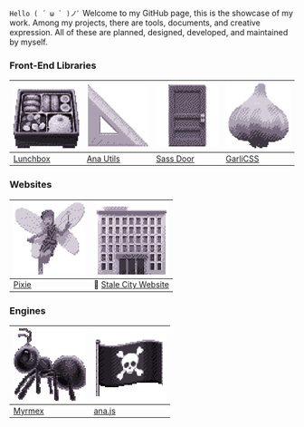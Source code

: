 ``Hello ( ´ ω ` )ノﾞ`` Welcome to my GitHub page, this is the showcase of my work. Among my projects, there are tools, documents, and creative expression. All of these are planned, designed, developed, and maintained by myself. 

### Front-End Libraries

| <img src="./images/lunchbox.svg" width="128" style="align-self: center;"/> | <img src="./images/anautils.svg" width="128" style="margin: 0 auto;" /> | <img src="./images/sassdoor.svg" width="128" style="align-self: center;"/> | <img src="./images/garlicss.svg" width="128" style="margin: 0 auto;" /> |
|---|---|---|---|
| [Lunchbox](https://github.com/CarcajadaArtificial/ana-components) | [Ana Utils](https://github.com/CarcajadaArtificial/ana-utils) | [Sass Door](https://github.com/CarcajadaArtificial/sass-door) | [GarliCSS](https://github.com/CarcajadaArtificial/garlicss) |


### Websites

| <img src="./images/pixie.svg" width="128" style="align-self: center;"/> | <img src="./images/stalecity.svg" width="128" style="margin: 0 auto;" /> |
|---|---|
| [Pixie](https://github.com/CarcajadaArtificial/pixie) | 📓 [Stale City Website](https://github.com/CarcajadaArtificial/stale-city-website) |

### Engines

| <img src="./images/myrmex.svg" width="128" style="align-self: center;"/> | <img src="./images/anajs.svg" width="128" style="margin: 0 auto;" /> |
|---|---|
| [Myrmex](https://github.com/CarcajadaArtificial/Myrmex) | [ana.js](https://github.com/CarcajadaArtificial/ana.js) |